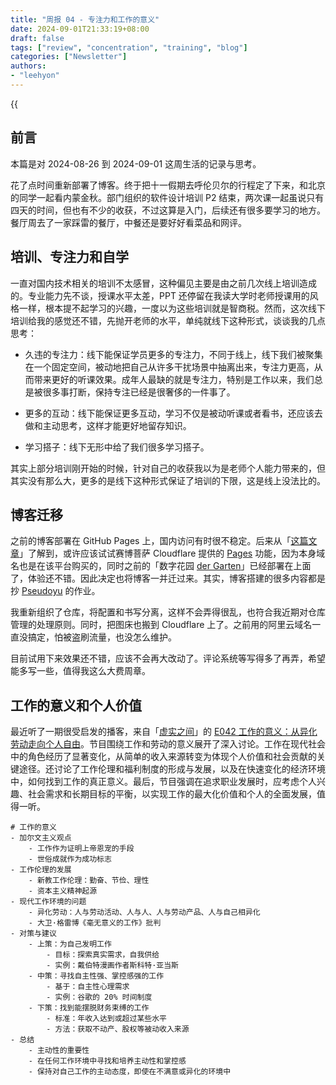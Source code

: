 ```yaml
---
title: "周报 04 - 专注力和工作的意义"
date: 2024-09-01T21:33:19+08:00
draft: false
tags: ["review", "concentration", "training", "blog"]
categories: ["Newsletter"]
authors:
- "leehyon"
---
```


{{<audio src="audio/life-live.mp3" caption="♪ 超人 - 五月天" >}}

## 前言

本篇是对 2024-08-26 到 2024-09-01 这周生活的记录与思考。

花了点时间重新部署了博客。终于把十一假期去呼伦贝尔的行程定了下来，和北京的同学一起看内蒙金秋。部门组织的软件设计培训 P2 结束，两次课一起虽说只有四天的时间，但也有不少的收获，不过这算是入门，后续还有很多要学习的地方。餐厅周去了一家踩雷的餐厅，中餐还是要好好看菜品和网评。

## 培训、专注力和自学

一直对国内技术相关的培训不太感冒，这种偏见主要是由之前几次线上培训造成的。专业能力先不谈，授课水平太差，PPT 还停留在我读大学时老师授课用的风格一样，根本提不起学习的兴趣，一度以为这些培训就是智商税。然而，这次线下培训给我的感觉还不错，先抛开老师的水平，单纯就线下这种形式，谈谈我的几点思考：

- 久违的专注力：线下能保证学员更多的专注力，不同于线上，线下我们被聚集在一个固定空间，被动地把自己从许多干扰场景中抽离出来，专注力更高，从而带来更好的听课效果。成年人最缺的就是专注力，特别是工作以来，我们总是被很多事打断，保持专注已经是很奢侈的一件事了。

- 更多的互动：线下能保证更多互动，学习不仅是被动听课或者看书，还应该去做和主动思考，这样才能更好地留存知识。

- 学习搭子：线下无形中给了我们很多学习搭子。

其实上部分培训刚开始的时候，针对自己的收获我以为是老师个人能力带来的，但其实没有那么大，更多的是线下这种形式保证了培训的下限，这是线上没法比的。

## 博客迁移

之前的博客部署在 GitHub Pages 上，国内访问有时很不稳定。后来从「[这篇文章](https://www.pseudoyu.com/zh/2024/06/29/what_changed_in_my_blog_2024/)」了解到，或许应该试试赛博菩萨 Cloudflare 提供的 [Pages](https://pages.cloudflare.com/) 功能，因为本身域名也是在该平台购买的，同时之前的「数字花园 [der Garten](https://garden.kohsruhe.com/)」已经部署在上面了，体验还不错。因此决定也将博客一并迁过来。其实，博客搭建的很多内容都是抄 [Pseudoyu](https://www.pseudoyu.com/zh/) 的作业。

我重新组织了仓库，将配置和书写分离，这样不会弄得很乱，也符合我近期对仓库管理的处理原则。同时，把图床也搬到 Cloudflare 上了。之前用的阿里云域名一直没搞定，怕被盗刷流量，也没怎么维护。

目前试用下来效果还不错，应该不会再大改动了。评论系统等写得多了再弄，希望能多写一些，值得我这么大费周章。

## 工作的意义和个人价值

最近听了一期很受启发的播客，来自「[虚实之间](https://www.xiaoyuzhoufm.com/podcast/652fda39f071cb959eef1af4)」的 [E042 工作的意义：从异化劳动走向个人自由](https://www.xiaoyuzhoufm.com/episode/66c4ac56db5e6d6bf9b98264)。节目围绕工作和劳动的意义展开了深入讨论。工作在现代社会中的角色经历了显著变化，从简单的收入来源转变为体现个人价值和社会贡献的关键途径。还讨论了工作伦理和福利制度的形成与发展，以及在快速变化的经济环境中，如何找到工作的真正意义。最后，节目强调在追求职业发展时，应考虑个人兴趣、社会需求和长期目标的平衡，以实现工作的最大化价值和个人的全面发展，值得一听。

```markmap
# 工作的意义
- 加尔文主义观点
    - 工作作为证明上帝恩宠的手段
    - 世俗成就作为成功标志
- 工作伦理的发展
    - 新教工作伦理：勤奋、节俭、理性
    - 资本主义精神起源
- 现代工作环境的问题
    - 异化劳动：人与劳动活动、人与人、人与劳动产品、人与自己相异化
    - 大卫·格雷博《毫无意义的工作》批判
- 对策与建议
    - 上策：为自己发明工作
        - 目标：探索真实需求，自我供给
        - 实例：戴伯特漫画作者斯科特·亚当斯
    - 中策：寻找自主性强、掌控感强的工作
        - 基于：自主性心理需求
        - 实例：谷歌的 20% 时间制度
    - 下策：找到能摆脱财务束缚的工作
        - 标准：年收入达到或超过某些水平
        - 方法：获取不动产、股权等被动收入来源
- 总结
    - 主动性的重要性
    - 在任何工作环境中寻找和培养主动性和掌控感
    - 保持对自己工作的主动态度，即使在不满意或异化的环境中
```